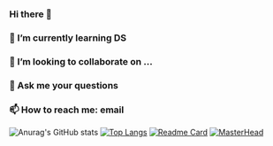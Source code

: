 ### Hi there 👋
### 🌱 I’m currently learning DS
### 👯 I’m looking to collaborate on ...
### 💬 Ask me your questions
### 📫 How to reach me: email
![Anurag's GitHub stats](https://github-readme-stats.vercel.app/api?username=RyzhkovIlya&theme=radical&show_icons=true)
[![Top Langs](https://github-readme-stats.vercel.app/api/top-langs/?username=anuraghazra&layout=compact)](https://github.com/anuraghazra/github-readme-stats)
[![Readme Card](https://github-readme-stats.vercel.app/api/pin/?username=anuraghazra&repo=github-readme-stats)](https://github.com/anuraghazra/github-readme-stats)
[![MasterHead](https://www.google.com/url?sa=i&url=https%3A%2F%2Fhabr.com%2Fru%2Fcompany%2Fskillfactory%2Fblog%2F522416%2F&psig=AOvVaw2XY9vc2YSk3hvLA5UPKxIz&ust=1632068572498000&source=images&cd=vfe&ved=0CAsQjRxqFwoTCJDk4a_3iPMCFQAAAAAdAAAAABAD)](https://github.com/RyzhkovIlya)
